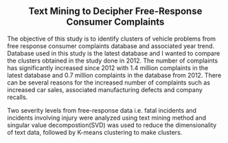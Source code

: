 ## <center>Text Mining to Decipher Free-Response Consumer Complaints<center>
The objective of this study is to identify clusters of vehicle problems from free response consumer complaints database and associated year trend. Database used in this study is the latest database and I wanted to compare the clusters obtained in the study done in 2012. The number of complaints has significantly increased since 2012 with 1.4 million complaints in the latest database and 0.7 million complaints in the database from 2012. There can be several reasons for the increased number of complaints such as increased car sales, associated manufacturing defects and company recalls.

Two severity levels from free-response data i.e. fatal incidents and incidents involving injury were analyzed using text mining method and singular value decompostion(SVD) was used to reduce the dimensionality of text data, followed by K-means clustering to make clusters.
